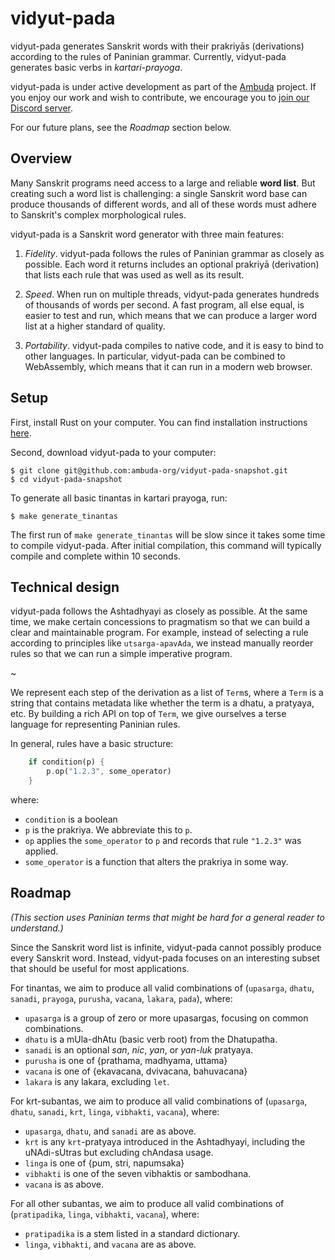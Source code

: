 vidyut-pada
===========

vidyut-pada generates Sanskrit words with their prakriyās (derivations)
according to the rules of Paninian grammar. Currently, vidyut-pada generates
basic verbs in *kartari-prayoga*.

vidyut-pada is under active development as part of the [Ambuda][ambuda]
project. If you enjoy our work and wish to contribute, we encourage you to
[join our Discord server][discord].

For our future plans, see the *Roadmap* section below.

[ambuda]: https://ambuda.org
[discord]: https://discord.gg/7rGdTyWY7Z


Overview
--------

Many Sanskrit programs need access to a large and reliable **word list**. But
creating such a word list is challenging: a single Sanskrit word base can
produce thousands of different words, and all of these words must adhere to
Sanskrit's complex morphological rules. 

vidyut-pada is a Sanskrit word generator with three main features:

1. *Fidelity*. vidyut-pada follows the rules of Paninian grammar as closely
   as possible. Each word it returns includes an optional prakriyā (derivation)
   that lists each rule that was used as well as its result.

2. *Speed*. When run on multiple threads, vidyut-pada generates hundreds of
   thousands of words per second. A fast program, all else equal, is easier to
   test and run, which means that we can produce a larger word list at a higher
   standard of quality.

3. *Portability*. vidyut-pada compiles to native code, and it is easy to bind
   to other languages. In particular, vidyut-pada can be combined to
   WebAssembly, which means that it can run in a modern web browser.


Setup
-----

First, install Rust on your computer. You can find installation instructions
[here][install-rust].

Second, download vidyut-pada to your computer:

```
$ git clone git@github.com:ambuda-org/vidyut-pada-snapshot.git
$ cd vidyut-pada-snapshot
```

To generate all basic tinantas in kartari prayoga, run:

```
$ make generate_tinantas
```

The first run of `make generate_tinantas` will be slow since it takes some time
to compile vidyut-pada. After initial compilation, this command will
typically compile and complete within 10 seconds.


[install-rust]: https://www.rust-lang.org/tools/install
[sv]: https://github.com/drdhaval2785/SanskritVerb



Technical design
----------------

vidyut-pada follows the Ashtadhyayi as closely as possible. At the same time,
we make certain concessions to pragmatism so that we can build a clear and
maintainable program. For example, instead of selecting a rule according to
principles like `utsarga-apavAda`, we instead manually reorder rules so that we
can run a simple imperative program.

~

We represent each step of the derivation as a list of `Term`s, where a `Term`
is a string that contains metadata like whether the term is a dhatu, a
pratyaya, etc. By building a rich API on top of `Term`, we give ourselves a
terse language for representing Paninian rules.

In general, rules have a basic structure:

```rust
    if condition(p) {
        p.op("1.2.3", some_operator)
    }
```

where:
- `condition` is a boolean
- `p` is the prakriya. We abbreviate this to `p`.
- `op` applies the `some_operator` to `p` and records that rule `"1.2.3"` was applied.
- `some_operator` is a function that alters the prakriya in some way.


Roadmap
-------

*(This section uses Paninian terms that might be hard for a general reader to
understand.)*

Since the Sanskrit word list is infinite, vidyut-pada cannot possibly produce
every Sanskrit word. Instead, vidyut-pada focuses on an interesting subset
that should be useful for most applications.

For tinantas, we aim to produce all valid combinations of (`upasarga`, `dhatu`,
`sanadi`, `prayoga`, `purusha`, `vacana`, `lakara`, `pada`), where:

- `upasarga` is a group of zero or more upasargas, focusing on common
  combinations.
- `dhatu` is a mUla-dhAtu (basic verb root) from the Dhatupatha.
- `sanadi` is an optional *san*, *nic*, *yan*, or *yan-luk* pratyaya.
- `purusha` is one of {prathama, madhyama, uttama}
- `vacana` is one of {ekavacana, dvivacana, bahuvacana}
- `lakara` is any lakara, excluding `let`.

For krt-subantas, we aim to produce all valid combinations of (`upasarga`, `dhatu`,
`sanadi`, `krt`, `linga`, `vibhakti`, `vacana`), where:

- `upasarga`, `dhatu`, and `sanadi` are as above.
- `krt` is any `krt`-pratyaya introduced in the Ashtadhyayi, including the
  uNAdi-sUtras but excluding chAndasa usage. 
- `linga` is one of {pum, stri, napumsaka}
- `vibhakti` is one of the seven vibhaktis or sambodhana.
- `vacana` is as above.

For all other subantas, we aim to produce all valid combinations of
(`pratipadika`, `linga`, `vibhakti`, `vacana`), where:

- `pratipadika` is a stem listed in a standard dictionary.
- `linga`, `vibhakti`, and `vacana` are as above.

